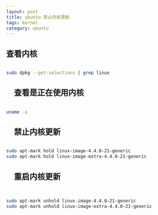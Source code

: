 ```yaml
---
layout: post
title: ubuntu 禁止内核更新
tags: kernel
category: ubuntu
---
```




##  查看内核

```bash

sudo dpkg --get-selections | grep linux

```

##  　查看是正在使用内核

```bash

uname -a

```

##  　禁止内核更新

```bash

sudo apt-mark hold linux-image-4.4.0-21-generic
sudo apt-mark hold linux-image-extra-4.4.0-21-generic
```

##  　重启内核更新

```bash


sudo apt-mark unhold linux-image-4.4.0-21-generic
sudo apt-mark unhold linux-image-extra-4.4.0-21-generic
```
